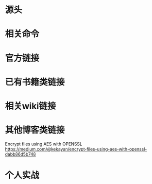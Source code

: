
# 源头

# 相关命令

# 官方链接

# 已有书籍类链接

# 相关wiki链接

# 其他博客类链接

Encrypt files using AES with OPENSSL https://medium.com/@kekayan/encrypt-files-using-aes-with-openssl-dabb86d5b748

# 个人实战
